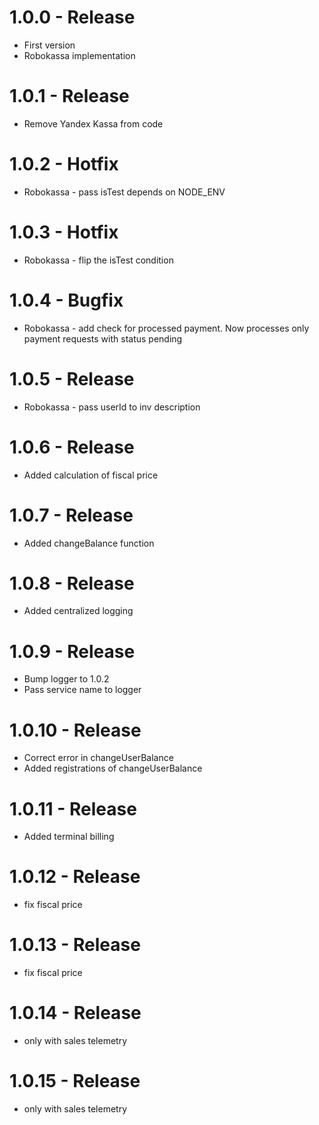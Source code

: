 # 1.0.0 - Release

* First version
* Robokassa implementation

# 1.0.1 - Release

* Remove Yandex Kassa from code

# 1.0.2 - Hotfix

* Robokassa - pass isTest depends on NODE_ENV


# 1.0.3 - Hotfix

* Robokassa - flip the isTest condition

# 1.0.4 - Bugfix

* Robokassa - add check for processed payment. Now processes only payment requests with status pending

# 1.0.5 - Release

* Robokassa - pass userId to inv description

# 1.0.6 - Release

* Added calculation of fiscal price

# 1.0.7 - Release

* Added changeBalance function

# 1.0.8 - Release

* Added centralized logging

# 1.0.9 - Release

* Bump logger to 1.0.2
* Pass service name to logger

# 1.0.10 - Release

* Correct error in changeUserBalance
* Added registrations of changeUserBalance

# 1.0.11 - Release

* Added terminal billing

# 1.0.12 - Release

* fix fiscal price

# 1.0.13 - Release

* fix fiscal price

# 1.0.14 - Release

* only with sales telemetry

# 1.0.15 - Release

* only with sales telemetry


